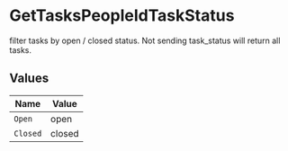 # GetTasksPeopleIdTaskStatus

filter tasks by open / closed status. Not sending task_status will return all tasks.


## Values

| Name     | Value    |
| -------- | -------- |
| `Open`   | open     |
| `Closed` | closed   |